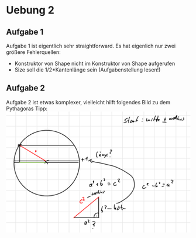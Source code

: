 # Uebung 2

## Aufgabe 1

Aufgabe 1 ist eigentlich sehr straightforward. Es hat eigenlich nur zwei größere Fehlerquellen:
- Konstruktor von Shape nicht im Konstruktor von Shape aufgerufen
- Size soll die 1/2\*Kantenlänge sein (Aufgabenstellung lesen!)

## Aufgabe 2

Aufgabe 2 ist etwas komplexer, vielleicht hilft folgendes Bild zu dem Pythagoras Tipp:
![](pics/pythagoras.png?raw=true)